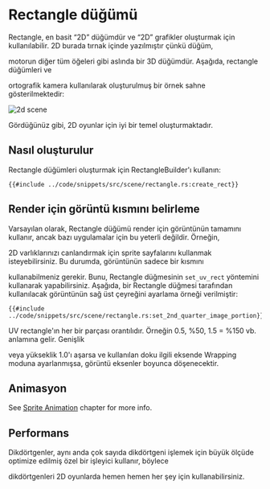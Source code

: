 # Rectangle düğümü



Rectangle, en basit “2D” düğümdür ve “2D” grafikler oluşturmak için kullanılabilir. 2D burada tırnak içinde yazılmıştır çünkü düğüm,

 motorun diğer tüm öğeleri gibi aslında bir 3D düğümdür. Aşağıda, rectangle düğümleri ve 

ortografik kamera kullanılarak oluşturulmuş bir örnek sahne gösterilmektedir:

![2d scene](2d_scene.PNG)

Gördüğünüz gibi, 2D oyunlar için iyi bir temel oluşturmaktadır.

## Nasıl oluşturulur

Rectangle düğümleri oluşturmak için RectangleBuilder'ı kullanın:

```rust,no_run
{{#include ../code/snippets/src/scene/rectangle.rs:create_rect}}
```

## Render için görüntü kısmını belirleme




Varsayılan olarak, Rectangle düğümü render için görüntünün tamamını kullanır, ancak bazı uygulamalar için bu yeterli değildir. Örneğin,



2D varlıklarınızı canlandırmak için sprite sayfalarını kullanmak isteyebilirsiniz. Bu durumda, görüntünün sadece bir kısmını

kullanabilmeniz gerekir. Bunu, Rectangle düğmesinin `set_uv_rect` yöntemini kullanarak yapabilirsiniz. Aşağıda, bir Rectangle düğmesi tarafından kullanılacak görüntünün sağ üst çeyreğini ayarlama örneği verilmiştir:

```rust,no_run
{{#include ../code/snippets/src/scene/rectangle.rs:set_2nd_quarter_image_portion}}
```

UV rectangle'ın her bir parçası orantılıdır. Örneğin 0.5, %50, 1.5 = %150 vb. anlamına gelir. Genişlik

veya yükseklik 1.0'ı aşarsa ve kullanılan doku ilgili eksende Wrapping moduna ayarlanmışsa, görüntü eksenler boyunca döşenecektir.

## Animasyon

See [Sprite Animation](../animation/spritesheet/spritesheet.md) chapter for more info.

## Performans



Dikdörtgenler, aynı anda çok sayıda dikdörtgeni işlemek için büyük ölçüde optimize edilmiş özel bir işleyici kullanır, böylece 

dikdörtgenleri 2D oyunlarda hemen hemen her şey için kullanabilirsiniz.